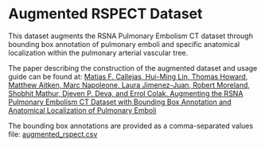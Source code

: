 # Augmented RSPECT Dataset

 
This dataset augments the RSNA Pulmonary Embolism CT dataset through bounding box annotation of pulmonary emboli and specific anatomical localization within the pulmonary arterial vascular tree. 

The paper describing the construction of the augmented dataset and usage guide can be found at: [Matias F. Callejas, Hui-Ming Lin, Thomas Howard, Matthew Aitken, Marc Napoleone, Laura Jimenez-Juan, Robert Moreland, Shobhit Mathur, Djeven P. Deva, and Errol Colak. Augmenting the RSNA Pulmonary Embolism CT Dataset with Bounding Box Annotation and Anatomical Localization of Pulmonary Emboli](https://insert_link_here)

The bounding box annotations are provided as a comma-separated values file: [augmented_rspect.csv](https://github.com/dila-ai/Augmented_RSPECT/blob/main/augmented_rspect.csv) 


